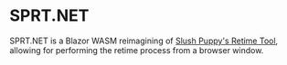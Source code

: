 # SPRT.NET
SPRT.NET is a Blazor WASM reimagining of [Slush Puppy's Retime Tool](https://github.com/Slush0Puppy/retime), allowing for performing the retime process from a browser window.
